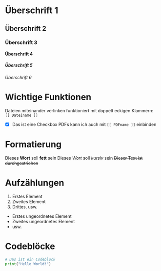 # Überschrift 1
## Überschrift 2
### Überschrift 3
#### Überschrift 4
##### Überschrift 5
###### Überschrift 6

# Wichtige Funktionen
Dateien miteinander verlinken funktioniert mit doppelt eckigen Klammern: `[[ Dateiname ]]`
* [x] Das ist eine Checkbox
PDFs kann ich auch mit `[[ PDFname ]]` einbinden
# Formatierung
Dieses **Wort** soll **fett** sein
Dieses _Wort_ soll _kursiv_ sein
~~Dieser Text ist durchgestrichen~~

# Aufzählungen
1. Erstes Element
2. Zweites Element
3. Drittes, usw.

* Erstes ungeordnetes Element
* Zweites ungeordnetes Element
* usw.

# Codeblöcke

```python
# Das ist ein Codeblock
print("Hello World!")
```

